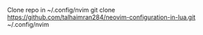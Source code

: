 Clone repo in ~/.config/nvim
git clone https://github.com/talhaimran284/neovim-configuration-in-lua.git ~/.config/nvim
